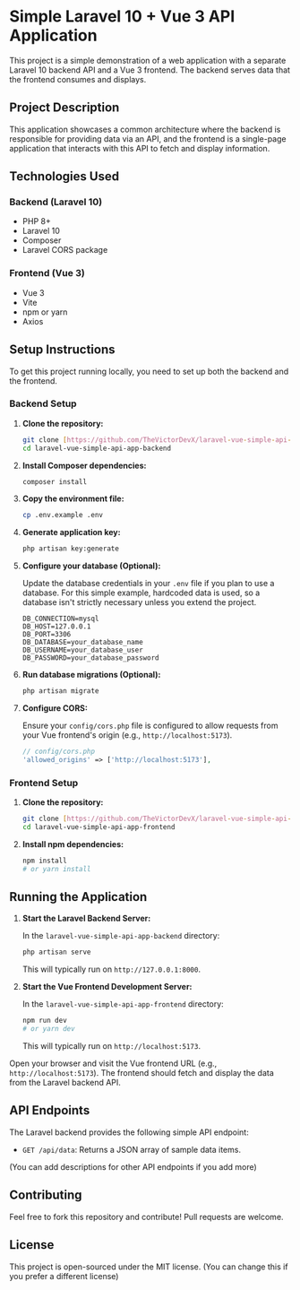 # Simple Laravel 10 + Vue 3 API Application

This project is a simple demonstration of a web application with a separate Laravel 10 backend API and a Vue 3 frontend. The backend serves data that the frontend consumes and displays.

## Project Description

This application showcases a common architecture where the backend is responsible for providing data via an API, and the frontend is a single-page application that interacts with this API to fetch and display information.

## Technologies Used

### Backend (Laravel 10)

* PHP 8+
* Laravel 10
* Composer
* Laravel CORS package

### Frontend (Vue 3)

* Vue 3
* Vite
* npm or yarn
* Axios

## Setup Instructions

To get this project running locally, you need to set up both the backend and the frontend.

### Backend Setup

1.  **Clone the repository:**

    ```bash
    git clone [https://github.com/TheVictorDevX/laravel-vue-simple-api-app-backend.git](https://github.com/TheVictorDevX/laravel-vue-simple-api-app-backend.git) # Replace with your actual backend repo URL
    cd laravel-vue-simple-api-app-backend
    ```

2.  **Install Composer dependencies:**

    ```bash
    composer install
    ```

3.  **Copy the environment file:**

    ```bash
    cp .env.example .env
    ```

4.  **Generate application key:**

    ```bash
    php artisan key:generate
    ```

5.  **Configure your database (Optional):**

    Update the database credentials in your `.env` file if you plan to use a database. For this simple example, hardcoded data is used, so a database isn't strictly necessary unless you extend the project.

    ```env
    DB_CONNECTION=mysql
    DB_HOST=127.0.0.1
    DB_PORT=3306
    DB_DATABASE=your_database_name
    DB_USERNAME=your_database_user
    DB_PASSWORD=your_database_password
    ```

6.  **Run database migrations (Optional):**

    ```bash
    php artisan migrate
    ```

7.  **Configure CORS:**

    Ensure your `config/cors.php` file is configured to allow requests from your Vue frontend's origin (e.g., `http://localhost:5173`).

    ```php
    // config/cors.php
    'allowed_origins' => ['http://localhost:5173'],
    ```

### Frontend Setup

1.  **Clone the repository:**

    ```bash
    git clone [https://github.com/TheVictorDevX/laravel-vue-simple-api-app-frontend.git](https://github.com/TheVictorDevX/laravel-vue-simple-api-app-frontend.git) # Replace with your actual frontend repo URL
    cd laravel-vue-simple-api-app-frontend
    ```

2.  **Install npm dependencies:**

    ```bash
    npm install
    # or yarn install
    ```

## Running the Application

1.  **Start the Laravel Backend Server:**

    In the `laravel-vue-simple-api-app-backend` directory:

    ```bash
    php artisan serve
    ```

    This will typically run on `http://127.0.0.1:8000`.

2.  **Start the Vue Frontend Development Server:**

    In the `laravel-vue-simple-api-app-frontend` directory:

    ```bash
    npm run dev
    # or yarn dev
    ```

    This will typically run on `http://localhost:5173`.

Open your browser and visit the Vue frontend URL (e.g., `http://localhost:5173`). The frontend should fetch and display the data from the Laravel backend API.

## API Endpoints

The Laravel backend provides the following simple API endpoint:

* `GET /api/data`: Returns a JSON array of sample data items.

(You can add descriptions for other API endpoints if you add more)

## Contributing

Feel free to fork this repository and contribute! Pull requests are welcome.

## License

This project is open-sourced under the MIT license. (You can change this if you prefer a different license)
